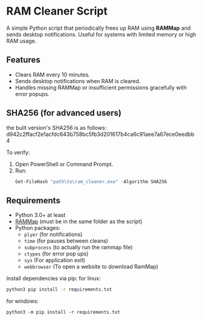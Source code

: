 # RAM Cleaner Script

A simple Python script that periodically frees up RAM using **RAMMap** and sends desktop notifications. Useful for systems with limited memory or high RAM usage.

## Features

- Clears RAM every 10 minutes.
- Sends desktop notifications when RAM is cleared.
- Handles missing RAMMap or insufficient permissions gracefully with error popups.

## SHA256 (for advanced users)
the built version's SHA256 is as follows:
d942c2ffacf2e1acfdc643b758bc5fb3d201617b4ca6c91aee7a67ece0eedbb4

To verify:
1. Open PowerShell or Command Prompt.
2. Run:
   ```powershell
   Get-FileHash "path\to\ram_cleaner.exe" -Algorithm SHA256

## Requirements

- Python 3.0+ at least
- [RAMMap](https://docs.microsoft.com/en-us/sysinternals/downloads/rammap) (must be in the same folder as the script)
- Python packages:
  - `plyer` (for notifications)
  - `time` (for pauses between cleans)
  - `subprocess` (to actually run the rammap file)
  - `ctypes` (for error pop ups)
  - `sys` (For application exit)
  - `webbrowser` (To open a website to download RamMap)

Install dependencies via pip:
for linux:
```bash
python3 pip install -r requirements.txt
```
for windows:
```batch
python3 -m pip install -r requirements.txt
```

